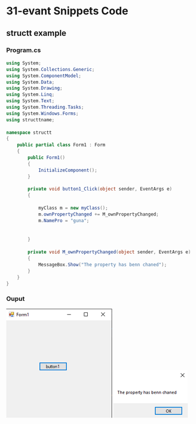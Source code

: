# 31-evant Snippets Code

## structt example

### Program.cs

```c#
using System;
using System.Collections.Generic;
using System.ComponentModel;
using System.Data;
using System.Drawing;
using System.Linq;
using System.Text;
using System.Threading.Tasks;
using System.Windows.Forms;
using structtname;

namespace structt
{
    public partial class Form1 : Form
    {
        public Form1()
        {
            InitializeComponent();
        }

        private void button1_Click(object sender, EventArgs e)
        {

            myClass m = new myClass();
            m.ownPropertyChanged += M_ownPropertyChanged;
            m.NamePro = "guna";
          

        }

        private void M_ownPropertyChanged(object sender, EventArgs e)
        {
            MessageBox.Show("The property has benn chaned");
        }
    }
}


```

### Ouput

![structt](media/1.png)
![structt](media/2.png)









